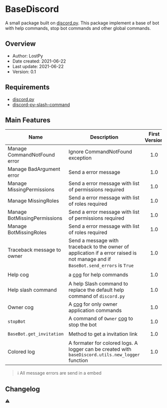 # BaseDiscord

A small package built on [discord.py][discord-py]. This package implement a base of bot with help commands, stop bot commands and other global commands.  


## Overview

 * Author: LostPy
 * Date created: 2021-06-22
 * Last update: 2021-06-22
 * Version: 0.1


## Requirements

 * [discord.py][discord-py]
 * [discord-py-slash-command][slash]


## Main Features

|Name|Description|First Version|last version|
|----|-----------|:-----------:|:----------:|
|Manage CommandNotFound error|Ignore CommandNotFound exception|1.0|✔️|
|Manage BadArgument error|Send a error message|1.0|✔️|
|Manage MissingPermissions|Send a error message with list of permissions required|1.0|✔️|
|Manage MissingRoles|Send a error message with list of roles required|1.0|✔️|
|Manage BotMissingPermissions|Send a error message with list of permissions required|1.0|✔️|
|Manage BotMissingRoles|Send a error message with list of roles required|1.0|✔️|
|Traceback message to owner|Send a message with traceback to the owner of application if a error raised is not manage and if `BaseBot.send_errors` is `True`|1.0|✔️|
|Help cog|a [cog][cog] for help commands|1.0|✔️|
|Help slash command|A help Slash command to replace the default help command of `discord.py`|1.0|✔️|
|Owner cog|A [cog][cog] for only owner application commands|1.0|✔️|
|`stopBot`|A command of `Owner` [cog][cog] to stop the bot|1.0|✔️|
|`BaseBot.get_invitation`|Method to get a invitation link|1.0|✔️|
|Colored log|A formater for colored logs. A logger can be created with `baseDiscord.utils.new_logger` function|1.0|✔️|

> ℹ️ All message errors are send in a embed


## Changelog

⚠️ 


[discord-py]: https://discordpy.readthedocs.io/en/latest/index.html
[slash]: https://discord-py-slash-command.readthedocs.io/en/latest/quickstart.html
[cog]: https://discordpy.readthedocs.io/en/latest/ext/commands/cogs.html